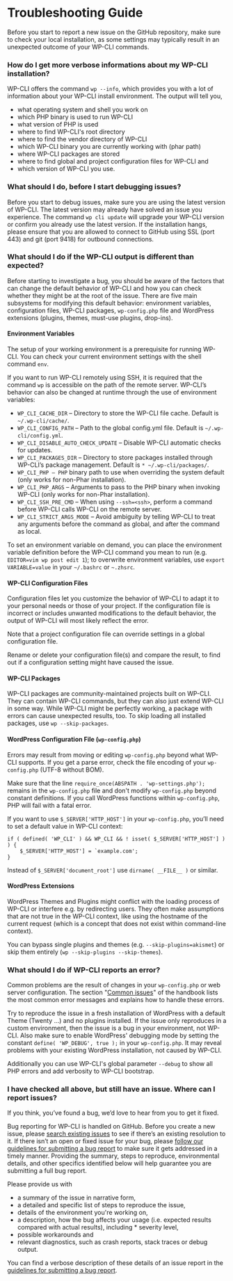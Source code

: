 # Troubleshooting Guide

Before you start to report a new issue on the GitHub repository, make sure to check your local installation, as some settings may typically result in an unexpected outcome of your WP-CLI commands.

### How do I get more verbose informations about my WP-CLI installation?

WP-CLI offers the command `wp --info`, which provides you with a lot of information about your WP-CLI install environment. The output will tell you,
* what operating system and shell you work on
* which PHP binary is used to run WP-CLI
* what version of PHP is used
* where to find WP-CLI's root directory
* where to find the vendor directory of WP-CLI
* which WP-CLI binary  you are currently working with (phar path)
* where WP-CLI packages are stored
* where to find global and project configuration files for WP-CLI and
* which version of WP-CLI you use.

### What should I do, before I start debugging issues?

Before you start to debug issues, make sure you are using the latest version of WP-CLI. The latest version may already have solved an issue you experience. The command `wp cli update` will upgrade your WP-CLI version or confirm you already use the latest version. If the installation hangs, please ensure that you are allowed to connect to GitHub using SSL (port 443) and git (port 9418) for outbound connections.

### What should I do if the WP-CLI output is different than expected?

Before starting to investigate a bug, you should be aware of the factors that can change the default behavior of WP-CLI and how you can check whether they might be at the root of the issue. There are five main subsystems for modifying this default behavior: environment variables, configuration files, WP-CLI packages, `wp-config.php` file and WordPress extensions (plugins, themes, must-use plugins, drop-ins).

#### Environment Variables

The setup of your working environment is a prerequisite for running WP-CLI. You can check your current environment settings with the shell command `env`.

If you want to run WP-CLI remotely using SSH, it is required that the command `wp` is accessible on the path of the remote server. WP-CLI’s behavior can also be changed at runtime through the use of environment variables:

* `WP_CLI_CACHE_DIR` – Directory to store the WP-CLI file cache. Default is `~/.wp-cli/cache/`.
* `WP_CLI_CONFIG_PATH` – Path to the global config.yml file. Default is `~/.wp-cli/config.yml`.
* `WP_CLI_DISABLE_AUTO_CHECK_UPDATE` – Disable WP-CLI automatic checks for updates.
* `WP_CLI_PACKAGES_DIR` – Directory to store packages installed through WP-CLI’s package management. Default is `* ~/.wp-cli/packages/`.
* `WP_CLI_PHP – PHP` binary path to use when overriding the system default (only works for non-Phar installation).
* `WP_CLI_PHP_ARGS` – Arguments to pass to the PHP binary when invoking WP-CLI (only works for non-Phar installation).
* `WP_CLI_SSH_PRE_CMD` – When using `--ssh=<ssh>`, perform a command before WP-CLI calls WP-CLI on the remote server.
* `WP_CLI_STRICT_ARGS_MODE` – Avoid ambiguity by telling WP-CLI to treat any arguments before the command as global, and after the command as local.

To set an environment variable on demand, you can place the environment variable definition before the WP-CLI command you mean to run (e.g. `EDITOR=vim wp post edit 1`); to overwrite environment variables, use `export VARIABLE=value` in your `~/.bashrc` or `~.zhsrc`.

#### WP-CLI Configuration Files

Configuration files let you customize the behavior of WP-CLI to adapt it to your personal needs or those of your project. If the configuration file is incorrect or includes unwanted modifications to the default behavior, the output of WP-CLI will most likely reflect the error.

Note that a project configuration file can override settings in a global configuration file.

Rename or delete your configuration file(s) and compare the result, to find out if a configuration setting might have caused the issue.

#### WP-CLI Packages

WP-CLI packages are community-maintained projects built on WP-CLI. They can contain WP-CLI commands, but they can also just extend WP-CLI in some way. While WP-CLI might be perfectly working, a package with errors can cause unexpected results, too. To skip loading all installed packages, use `wp --skip-packages`.


#### WordPress Configuration File (`wp-config.php`)
Errors may result from moving or editing `wp-config.php` beyond what WP-CLI supports. If you get a parse error, check the file encoding of your `wp-config.php` (UTF-8 without BOM).

Make sure that the line `require_once(ABSPATH . 'wp-settings.php');` remains in the `wp-config.php` file and don't modify `wp-config.php` beyond constant definitions. If you call WordPress functions within `wp-config.php`, PHP will fail with a fatal error.

If you want to use `$_SERVER['HTTP_HOST']` in your `wp-config.php`, you’ll need to set a default value in WP-CLI context:

```
if ( defined( 'WP_CLI' ) && WP_CLI && ! isset( $_SERVER['HTTP_HOST'] ) ) {
    $_SERVER['HTTP_HOST'] = `example.com';
}
```

Instead of `$_SERVER['document_root']` use `dirname( __FILE__ )` or similar.

#### WordPress Extensions

WordPress Themes and Plugins might conflict with the loading process of WP-CLI or interfere e.g. by redirecting users. They often make assumptions that are not true in the WP-CLI context, like using the hostname of the current request (which is a concept that does not exist within command-line context).

You can bypass single plugins and themes (e.g. `--skip-plugins=akismet`) or skip them entirely (`wp --skip-plugins --skip-themes`).

### What should I do if WP-CLI reports an error?

Common problems are the result of changes in your `wp-config.php` or web server configuration. The section "[Common issues](https://make.wordpress.org/cli/handbook/common-issues/)" of the handbook lists the most common error messages and explains how to handle these errors.

Try to reproduce the issue in a fresh installation of WordPress with a default Theme (Twenty …) and no plugins installed. If the issue only reproduces in a custom environment, then the issue is a bug in your environment, not WP-CLI. Also make sure to enable WordPress' debugging mode by setting the constant `define( 'WP_DEBUG', true );` in your `wp-config.php`. It may reveal problems with your existing WordPress installation, not caused by WP-CLI.

Additionally you can use WP-CLI's global parameter `--debug` to show all PHP errors and add verbosity to WP-CLI bootstrap.

### I have checked all above, but still have an issue. Where can I report issues?

If you think, you’ve found a bug, we’d love to hear from you to get it fixed.

Bug reporting for WP-CLI is handled on GitHub. Before you create a new issue, please [search existing issues](https://github.com/issues?utf8=%E2%9C%93&q=sort%3Aupdated-desc+org%3Awp-cli+label%3Abug) to see if there’s an existing resolution to it. If there isn’t an open or fixed issue for your bug, please [follow our guidelines for submitting a bug report](https://make.wordpress.org/cli/handbook/bug-reports/) to make sure it gets addressed in a timely manner. Providing the summary, steps to reproduce, environmental details, and other specifics identified below will help guarantee you are submitting a full bug report.

Please provide us with
* a summary of the issue in narrative form,
* a detailed and specific list of steps to reproduce the issue,
* details of the environment you're working on,
* a description, how the bug affects your usage (i.e. expected results compared with actual results), including * severity level,
* possible workarounds and
* relevant diagnostics, such as crash reports, stack traces or debug output.

You can find a verbose description of these details of an issue report in the [guidelines for submitting a bug report](https://make.wordpress.org/cli/handbook/bug-reports/).

